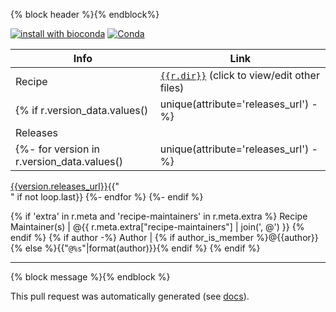 <!--
creator: autobump
type: {% block type %}{% endblock %}

recipe: {{r.name}}
orig_version: {{r.orig.version}}
orig_build_number: {{r.orig.build_number}}
new_version: {{r.version}}
new_build_bumber: {{r.build_number}}
-->

{% block header %}{% endblock%}

[![install with bioconda](https://img.shields.io/badge/install%20with-bioconda-brightgreen.svg?style=flat)](http://bioconda.github.io/recipes/{{r.name}}/README.html) [![Conda](https://img.shields.io/conda/dn/bioconda/{{r.name}}.svg)](https://anaconda.org/bioconda/{{r.name}}/files)

Info | Link
-----|-----
Recipe | [`{{r.dir}}`](https://github.com/{{recipe_relurl}}) (click to view/edit other files)
{% if r.version_data.values()|unique(attribute='releases_url') -%}
Releases |
{%- for version in r.version_data.values()|unique(attribute='releases_url') -%}
[{{version.releases_url}}]({{version.releases_url}}){{"<br>" if not loop.last}}
{%- endfor %}
{%- endif %}

{% if 'extra' in r.meta and 'recipe-maintainers' in r.meta.extra %}
Recipe Maintainer(s) | @{{ r.meta.extra["recipe-maintainers"] | join(', @') }}
{% endif %}
{% if author -%}
Author | {% if author_is_member %}@{{author}}{% else %}{{"`@%s`"|format(author)}}{% endif %}
{% endif %}

***

{% block message %}{% endblock %}

This pull request was automatically generated (see [docs](https://bioconda.github.io/updating.html)).
